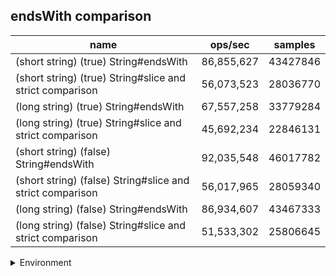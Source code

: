 ## endsWith comparison

|name|ops/sec|samples|
|-|-|-|
|(short string) (true) String#endsWith|86,855,627|43427846|
|(short string) (true) String#slice and strict comparison|56,073,523|28036770|
|(long string) (true) String#endsWith|67,557,258|33779284|
|(long string) (true) String#slice and strict comparison|45,692,234|22846131|
|(short string) (false) String#endsWith|92,035,548|46017782|
|(short string) (false) String#slice and strict comparison|56,017,965|28059340|
|(long string) (false) String#endsWith|86,934,607|43467333|
|(long string) (false) String#slice and strict comparison|51,533,302|25806645|


<details>
<summary>Environment</summary>

* __Machine:__ linux x64 | 4 vCPUs | 7.6GB Mem
* __Run:__ Thu Sep 04 2025 19:39:02 GMT+0000 (Coordinated Universal Time)
* __Node:__ `v24.6.0`
</details>

<!--
{"environment":{"platform":"linux","arch":"x64","cpus":4,"totalMemory":7.597843170166016},"benchmarks":[{"name":"(short string) (true) String#endsWith","samples":43427846,"opsSec":86855627.20570211},{"name":"(short string) (true) String#slice and strict comparison","samples":28036770,"opsSec":56073523.06579604},{"name":"(long string) (true) String#endsWith","samples":33779284,"opsSec":67557258.47010182},{"name":"(long string) (true) String#slice and strict comparison","samples":22846131,"opsSec":45692234.2191216},{"name":"(short string) (false) String#endsWith","samples":46017782,"opsSec":92035548.53802785},{"name":"(short string) (false) String#slice and strict comparison","samples":28059340,"opsSec":56017965.97119597},{"name":"(long string) (false) String#endsWith","samples":43467333,"opsSec":86934607.23220551},{"name":"(long string) (false) String#slice and strict comparison","samples":25806645,"opsSec":51533302.68730051}]}-->
